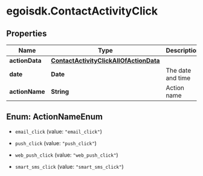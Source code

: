 # egoisdk.ContactActivityClick

## Properties

Name | Type | Description | Notes
------------ | ------------- | ------------- | -------------
**actionData** | [**ContactActivityClickAllOfActionData**](ContactActivityClickAllOfActionData.md) |  | [optional] 
**date** | **Date** | The date and time | [optional] 
**actionName** | **String** | Action name | [optional] 



## Enum: ActionNameEnum


* `email_click` (value: `"email_click"`)

* `push_click` (value: `"push_click"`)

* `web_push_click` (value: `"web_push_click"`)

* `smart_sms_click` (value: `"smart_sms_click"`)




